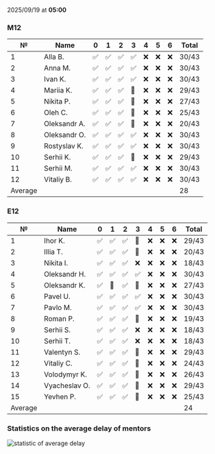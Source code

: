 2025/09/19 at **05:00**
### M12
|№|Name|0|1|2|3|4|5|6|Total|
|-----|-----|-----|-----|-----|-----|-----|-----|-----|-----|
|1|Alla B.|✅|✅|✅|✅|❌|❌|❌|30/43|
|2|Anna M.|✅|✅|✅|✅|❌|❌|❌|30/43|
|3|Ivan K.|✅|✅|✅|✅|❌|❌|❌|30/43|
|4|Mariia K.|✅|✅|✅|🔄|❌|❌|❌|29/43|
|5|Nikita P.|✅|✅|✅|🔄|❌|❌|❌|27/43|
|6|Oleh C.|✅|✅|✅|🔄|❌|❌|❌|25/43|
|7|Oleksandr A.|✅|✅|✅|🔄|❌|❌|❌|20/43|
|8|Oleksandr O.|✅|✅|✅|✅|❌|❌|❌|30/43|
|9|Rostyslav K.|✅|✅|✅|✅|❌|❌|❌|30/43|
|10|Serhii K.|✅|✅|✅|🔄|❌|❌|❌|29/43|
|11|Serhii M.|✅|✅|✅|✅|❌|❌|❌|30/43|
|12|Vitaliy B.|✅|✅|✅|✅|❌|❌|❌|30/43|
|Average|||||||||28|
### E12
|№|Name|0|1|2|3|4|5|6|Total|
|-----|-----|-----|-----|-----|-----|-----|-----|-----|-----|
|1|Ihor K.|✅|✅|✅|🔄|❌|❌|❌|29/43|
|2|Illia T.|✅|✅|✅|🔄|❌|❌|❌|20/43|
|3|Nikita I.|✅|✅|✅|❌|❌|❌|❌|18/43|
|4|Oleksandr H.|✅|✅|✅|✅|❌|❌|❌|30/43|
|5|Oleksandr K.|✅|🔄|✅|🔄|❌|❌|❌|27/43|
|6|Pavel U.|✅|✅|✅|✅|❌|❌|❌|30/43|
|7|Pavlo M.|✅|✅|✅|✅|❌|❌|❌|30/43|
|8|Roman P.|✅|✅|✅|🔄|❌|❌|❌|19/43|
|9|Serhii S.|✅|✅|✅|❌|❌|❌|❌|18/43|
|10|Serhii T.|✅|✅|✅|❌|❌|❌|❌|18/43|
|11|Valentyn S.|✅|✅|✅|🔄|❌|❌|❌|29/43|
|12|Vitaliy C.|✅|✅|✅|🔄|❌|❌|❌|24/43|
|13|Volodymyr K.|✅|✅|✅|🔄|❌|❌|❌|26/43|
|14|Vyacheslav O.|✅|✅|✅|🔄|❌|❌|❌|29/43|
|15|Yevhen P.|✅|✅|✅|🔄|❌|❌|❌|25/43|
|Average|||||||||24|

### Statistics on the average delay of mentors
![statistic of average delay](https://docs.google.com/spreadsheets/d/e/2PACX-1vTRGxaJWiz7gJtvcjwtHPyyd5ju-BPGGEvp5XTIwGS92XWrY8xHYajrexYFqIVDSJIX7LGb8XaB6X3S/pubchart?oid=1439917493&format=image)
